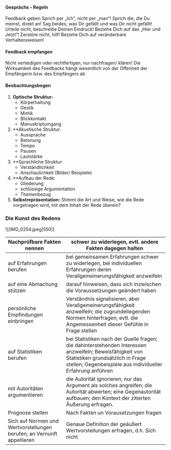 #### Gesprächs - Regeln 
Feedback geben Sprich per „Ich", nicht per „man“! Sprich die, die Du meinst, direkt an! 
Sag beides, was Dir gefällt und was Dir nicht gefällt! 
Urteile nicht, beschreibe Deinen Eindruck! Beziehe Dich auf das „Hier und Jetzt“! 
Zerstöre nicht, hilf! 
Beziehe Dich auf veränderbare Verhaltensweisen! 

#### Feedback empfangen 
Nicht verteidigen oder rechtfertigen, nur nachfragen/ klären! 
Die Wirksamkeit des Feedbacks hängt wesentlich von der Offenheit der Empfängerin bzw. des Empfängers ab

#### Beobachtungsbogen 
1. **Optische Struktur:**
	- Körperhaltung 
	- Gestik 
	- Mimik 
	- Blickkontakt 
	- Manuskriptumgang 
2. **Akustische Struktur:
	- Aussprache 
	- Betonung 
	- Tempo 
	- Pausen 
	- Lautstärke 
3. **Sprachliche Struktur:
	- Verständlichkeit 
	- Anschaulichkeit (Bilder/ Beispiele) 
4. **Aufbau der Rede: 
	- Gliederung 
	- schlüssige Argumentation 
	- Themenbezug 
5. **Selbstrepräsentation:**
	Stimmt die Art und Weise, wie die Rede vorgetragen wird, mit dem Inhalt der Rede überein?
### Die Kunst des Redens
![[IMG_0254.jpeg|550]]


| Nachprüfbare Fakten nennen                                             | schwer zu widerlegen, evtl. andere Fakten dagegen halten                                                                                                                                                 |
| ---------------------------------------------------------------------- | -------------------------------------------------------------------------------------------------------------------------------------------------------------------------------------------------------- |
| auf Erfahrungen berufen                                                | bei gemeinsamen Erfahrungen schwer zu widerlegen, bei individuellen Erfahrungen deren Verallgemeinerungsfähigkeit anzweifeln                                                                             |
| auf eine Abmachung stützen                                             | darauf hinweisen, dass sich inzwischen die Voraussetzungen geändert haben                                                                                                                                |
| persönliche Empfindungen einbringen                                    | Verständnis signalisieren, aber Verallgemeinerungsfähigkeit anzweifeln; die zugrundeliegenden Normen hinterfragen; evtl. die Angemessenheit dieser Gefühle in Frage stellen                              |
| auf Statistiken berufen                                                | bei Statistiken nach der Quelle fragen; die dahinterstehenden Interessen anzweifeln; Beweisfähigkeit von Statistiken grundsätzlich in Frage stellen; Gegenbeispiele aus individueller Erfahrung anführen |
| mit Autoritäten argumentieren                                          | die Autorität ignorieren, nur das Argument als solches angreifen; die Autorität abwerten; eine Gegenautorität aufbauen; den Kontext der zitierten Äußerung erfragen.                                     |
| Prognose stellen                                                       | Nach Fakten un Vorausetzungen fragen                                                                                                                                                                     |
| Sich auf Normen und Wertvorstellungen berufen; an Vernunft appellieren | Genaue Definition der geäußert Wertvorstellungen erfragen, d.h. Sich nicht                                                                                                                               |
